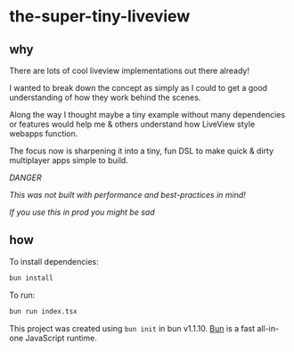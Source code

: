 # the-super-tiny-liveview

## why

There are lots of cool liveview implementations out there already!

I wanted to break down the concept as simply as I could to get a good understanding of how they work behind the scenes.

Along the way I thought maybe a tiny example without many dependencies or features would help me & others understand how LiveView style webapps function.

The focus now is sharpening it into a tiny, fun DSL to make quick & dirty multiplayer apps simple to build.

*DANGER*

*This was not built with performance and best-practices in mind!*

*If you use this in prod you might be sad*

## how

To install dependencies:

```bash
bun install
```

To run:

```bash
bun run index.tsx
```

This project was created using `bun init` in bun v1.1.10. [Bun](https://bun.sh) is a fast all-in-one JavaScript runtime.
